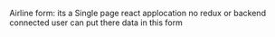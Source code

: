 Airline form:
its a Single page react applocation no redux or backend connected user can put there data in this form
